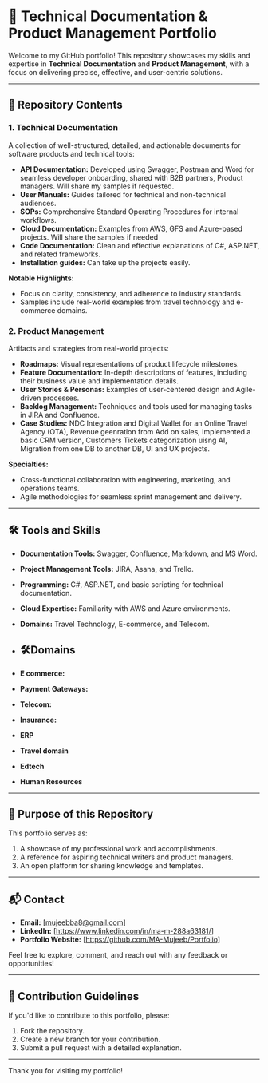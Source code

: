 
# 📝 Technical Documentation & Product Management Portfolio

Welcome to my GitHub portfolio! This repository showcases my skills and expertise in **Technical Documentation** and **Product Management**, with a focus on delivering precise, effective, and user-centric solutions.

---

## 📂 Repository Contents

### 1. **Technical Documentation**  
   A collection of well-structured, detailed, and actionable documents for software products and technical tools:
   - **API Documentation:** Developed using Swagger, Postman and Word for seamless developer onboarding, shared with B2B partners, Product managers. Will share my samples if requested.
   - **User Manuals:** Guides tailored for technical and non-technical audiences.  
   - **SOPs:** Comprehensive Standard Operating Procedures for internal workflows.  
   - **Cloud Documentation:** Examples from AWS, GFS and Azure-based projects. Will share the samples if needed 
   - **Code Documentation:** Clean and effective explanations of C#, ASP.NET, and related frameworks.
   - **Installation guides:**  Can take up the projects easily.
 

   **Notable Highlights:**
   - Focus on clarity, consistency, and adherence to industry standards.
   - Samples include real-world examples from travel technology and e-commerce domains.

### 2. **Product Management**  
   Artifacts and strategies from real-world projects:
   - **Roadmaps:** Visual representations of product lifecycle milestones.  
   - **Feature Documentation:** In-depth descriptions of features, including their business value and implementation details.  
   - **User Stories & Personas:** Examples of user-centered design and Agile-driven processes.  
   - **Backlog Management:** Techniques and tools used for managing tasks in JIRA and Confluence.  
   - **Case Studies:** NDC Integration and Digital Wallet for an Online Travel Agency (OTA), Revenue geenration from Add on sales, Implemented a basic CRM version, Customers Tickets categorization uisng AI, Migration from one DB to another DB, UI and UX projects.  

   **Specialties:**
   - Cross-functional collaboration with engineering, marketing, and operations teams.  
   - Agile methodologies for seamless sprint management and delivery.

---

## 🛠️ Tools and Skills

- **Documentation Tools:** Swagger, Confluence, Markdown, and MS Word.  
- **Project Management Tools:** JIRA, Asana, and Trello.  
- **Programming:** C#, ASP.NET, and basic scripting for technical documentation.  
- **Cloud Expertise:** Familiarity with AWS and Azure environments.  
- **Domains:** Travel Technology, E-commerce, and Telecom.

- ## 🛠️Domains

- **E commerce:**  
- **Payment Gateways:**  
- **Telecom:**    
- **Insurance:**  
- **ERP**
- **Travel domain**
- **Edtech**
- **Human Resources**

---

## 🎯 Purpose of this Repository

This portfolio serves as:
1. A showcase of my professional work and accomplishments.  
2. A reference for aspiring technical writers and product managers.  
3. An open platform for sharing knowledge and templates.

---

## 📬 Contact  

- **Email:** [mujeebba8@gmail.com]  
- **LinkedIn:** [https://www.linkedin.com/in/ma-m-288a63181/]  
- **Portfolio Website:** [https://github.com/MA-Mujeeb/Portfolio]  

Feel free to explore, comment, and reach out with any feedback or opportunities!  

---

## 🤝 Contribution Guidelines

If you'd like to contribute to this portfolio, please:
1. Fork the repository.  
2. Create a new branch for your contribution.  
3. Submit a pull request with a detailed explanation.

---

Thank you for visiting my portfolio!  
